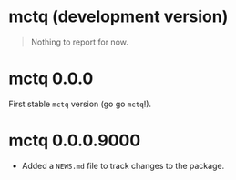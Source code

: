 # mctq (development version)

> Nothing to report for now.

# mctq 0.0.0

First stable `mctq` version (go go `mctq`!).

# mctq 0.0.0.9000

* Added a `NEWS.md` file to track changes to the package.
